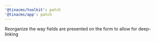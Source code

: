 ```yaml
---
'@tinacms/toolkit': patch
'@tinacms/app': patch
---
```


Reorganize the way fields are presented on the form to allow for deep-linking
